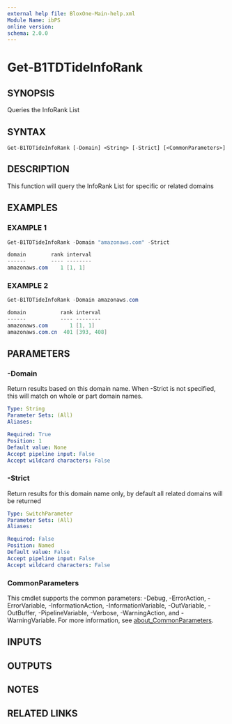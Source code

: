 ```yaml
---
external help file: BloxOne-Main-help.xml
Module Name: ibPS
online version:
schema: 2.0.0
---
```


# Get-B1TDTideInfoRank

## SYNOPSIS
Queries the InfoRank List

## SYNTAX

```
Get-B1TDTideInfoRank [-Domain] <String> [-Strict] [<CommonParameters>]
```

## DESCRIPTION
This function will query the InfoRank List for specific or related domains

## EXAMPLES

### EXAMPLE 1
```powershell
Get-B1TDTideInfoRank -Domain "amazonaws.com" -Strict

domain        rank interval
------        ---- --------
amazonaws.com    1 [1, 1]
```

### EXAMPLE 2
```powershell
Get-B1TDTideInfoRank -Domain amazonaws.com

domain           rank interval
------           ---- --------
amazonaws.com       1 [1, 1]
amazonaws.com.cn  401 [393, 408]
```

## PARAMETERS

### -Domain
Return results based on this domain name.
When -Strict is not specified, this will match on whole or part domain names.

```yaml
Type: String
Parameter Sets: (All)
Aliases:

Required: True
Position: 1
Default value: None
Accept pipeline input: False
Accept wildcard characters: False
```

### -Strict
Return results for this domain name only, by default all related domains will be returned

```yaml
Type: SwitchParameter
Parameter Sets: (All)
Aliases:

Required: False
Position: Named
Default value: False
Accept pipeline input: False
Accept wildcard characters: False
```

### CommonParameters
This cmdlet supports the common parameters: -Debug, -ErrorAction, -ErrorVariable, -InformationAction, -InformationVariable, -OutVariable, -OutBuffer, -PipelineVariable, -Verbose, -WarningAction, and -WarningVariable. For more information, see [about_CommonParameters](http://go.microsoft.com/fwlink/?LinkID=113216).

## INPUTS

## OUTPUTS

## NOTES

## RELATED LINKS
